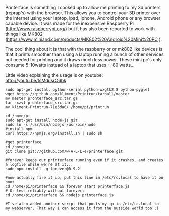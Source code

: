 Printerface is something I cooked up to allow me printing to my 3d printers (reprap's) with the browser.
This allows you to control your 3D printer over the internet using your laptop, ipad, iphone, Android phone or any browser capable device.
It was made for the inexpensive Raspberry Pi (http://www.raspberrypi.org/) but it has also been reported to work with things like MK802 
(https://www.miniand.com/products/MK802%20Android%20Mini%20PC ).

The cool thing about it is that with the raspberry or or mk802 like devices is that it prints smoother than using a laptop running a bunch
of other services not needed for printing and it draws much less power. These mini pc's only consume 5-10watts instead of a laptop that uses +-80 watts...

Little video explaining the usage is on youtube:
http://youtu.be/tsMdusrO6bk

```
sudo apt-get install python-serial python-wxgtk2.8 python-pyglet
wget https://github.com/kliment/Printrun/tarball/master
mv master pronterface_src.tar.gz
tar -xzvf pronterface_src.tar.gz
mv kliment-Printrun-71e5da0/ /home/pi/printrun

cd /home/pi
sudo apt-get install node-js git
sudo ln -s /usr/bin/nodejs /usr/bin/node
#install npm
curl https://npmjs.org/install.sh | sudo sh

#get printerface
cd /home/pi
git clone git://github.com/w-A-L-L-e/printerface.git

#forever keeps our printerface running even if it crashes, and creates a logfile while we're at it...
sudo npm install -g forever@0.9.2

#now actually fire it up, put this line in /etc/rc.local to have it on boot
cd /home/pi/printerface && forever start printerface.js
# Or less reliably without forever:
cd /home/pi/printerface && nodejs printerface.js

#I've also added another script that posts my ip in /etc/rc.local to my webserver. That way I can access it from the outside world too ;)
```



